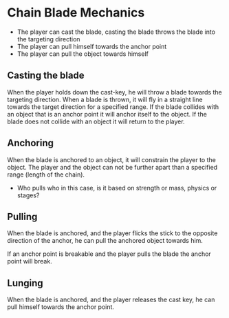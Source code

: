 # Chain Blade Mechanics

- The player can cast the blade, casting the blade throws the blade into the targeting direction
- The player can pull himself towards the anchor point
- The player can pull the object towards himself

## Casting the blade

When the player holds down the cast-key, he will throw a blade towards the targeting direction.
When a blade is thrown, it will fly in a straight line towards the target direction for a specified range.
If the blade collides with an object that is an anchor point it will anchor itself to the object.
If the blade does not collide with an object it will return to the player.

## Anchoring

When the blade is anchored to an object, it will constrain the player to the object.
The player and the object can not be further apart than a specified range (length of the chain).

+ Who pulls who in this case, is it based on strength or mass, physics or stages?

## Pulling

When the blade is anchored, and the player flicks the stick to the opposite direction of the anchor, he can pull the anchored object towards him.

If an anchor point is breakable and the player pulls the blade the anchor point will break.

## Lunging

When the blade is anchored, and the player releases the cast key, he can pull himself towards the anchor point.